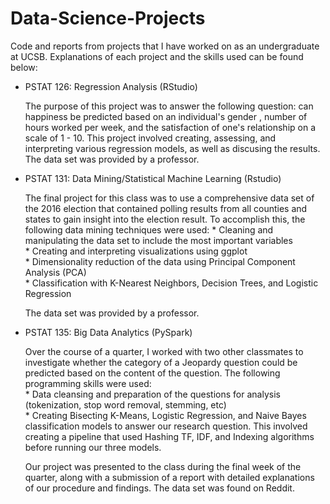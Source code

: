 # Data-Science-Projects
Code and reports from projects that I have worked on as an undergraduate at UCSB. Explanations of each project and the skills used can be found below: 

* PSTAT 126: Regression Analysis (RStudio)
  
    The purpose of this project was to answer the following question: can happiness be predicted based on an individual's gender , number of hours worked per week, and the satisfaction of one's relationship on a scale of 1 - 10. This project involved  creating, assessing, and interpreting various regression models, as well as discusing the results. The data set was provided  by a professor.  


* PSTAT 131: Data Mining/Statistical Machine Learning (Rstudio)

    The final project for this class was to use a comprehensive data set of the 2016 election that contained polling results from all counties and states to gain insight into the election result. To accomplish this, the following data mining techniques were used: 
      * Cleaning and manipulating the data set to include the most important variables  
      * Creating and interpreting visualizations using ggplot   
      * Dimensionality reduction of the data using Principal Component Analysis (PCA)  
      * Classification with K-Nearest Neighbors, Decision Trees, and Logistic Regression    
      
    The data set was provided by a professor. 
    
      
* PSTAT 135: Big Data Analytics (PySpark)

    Over the course of a quarter, I worked with two other classmates to investigate whether the category of a Jeopardy question could be predicted based on the content of the question. The following programming skills were used:   
       * Data cleansing and preparation of the questions for analysis (tokenization, stop word removal, stemming, etc)   
       * Creating Bisecting K-Means, Logistic Regression, and Naive Bayes classification models to answer our research question. This involved creating a pipeline that used Hashing TF, IDF, and Indexing algorithms before running our three models.  
       
    Our project was presented to the class during the final week of the quarter, along with a submission of a report with detailed explanations of our procedure and findings. The data set was found on Reddit. 
      
   
       
       

